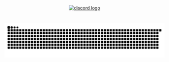 
<div align="center">
  <a href="https://discord.com/users/1144048526691680267" target="_blank">
    <img src="https://img.shields.io/static/v1?message=ramingcactus&logo=discord&label=Discord&color=7289DA&logoColor=white&labelColor=&style=for-the-badge" height="35" alt="discord logo"  />
  </a>
</div>

###

<br clear="both">

<img src="https://raw.githubusercontent.com/pasteisback/pasteisback/output/snake.svg" alt="Snake animation" />
